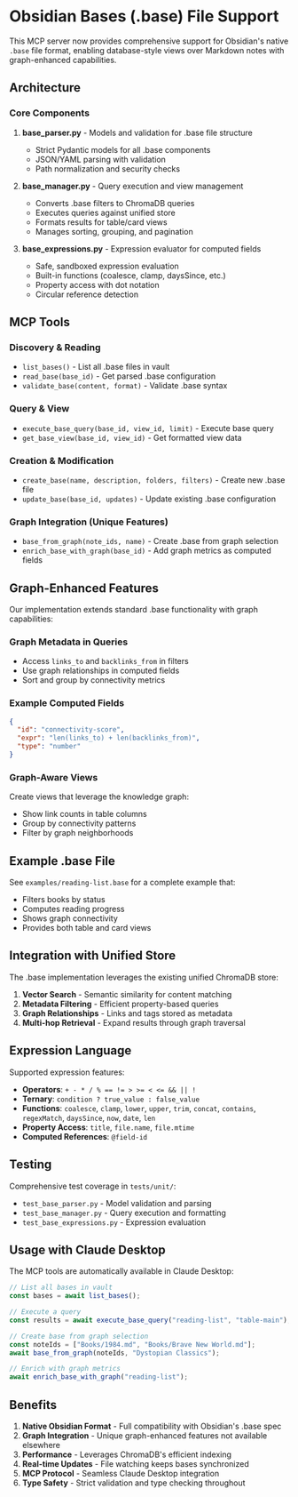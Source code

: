 # Obsidian Bases (.base) File Support

This MCP server now provides comprehensive support for Obsidian's native `.base` file format, enabling database-style views over Markdown notes with graph-enhanced capabilities.

## Architecture

### Core Components

1. **base_parser.py** - Models and validation for .base file structure
   - Strict Pydantic models for all .base components
   - JSON/YAML parsing with validation
   - Path normalization and security checks

2. **base_manager.py** - Query execution and view management
   - Converts .base filters to ChromaDB queries
   - Executes queries against unified store
   - Formats results for table/card views
   - Manages sorting, grouping, and pagination

3. **base_expressions.py** - Expression evaluator for computed fields
   - Safe, sandboxed expression evaluation
   - Built-in functions (coalesce, clamp, daysSince, etc.)
   - Property access with dot notation
   - Circular reference detection

## MCP Tools

### Discovery & Reading
- `list_bases()` - List all .base files in vault
- `read_base(base_id)` - Get parsed .base configuration
- `validate_base(content, format)` - Validate .base syntax

### Query & View
- `execute_base_query(base_id, view_id, limit)` - Execute base query
- `get_base_view(base_id, view_id)` - Get formatted view data

### Creation & Modification
- `create_base(name, description, folders, filters)` - Create new .base file
- `update_base(base_id, updates)` - Update existing .base configuration

### Graph Integration (Unique Features)
- `base_from_graph(note_ids, name)` - Create .base from graph selection
- `enrich_base_with_graph(base_id)` - Add graph metrics as computed fields

## Graph-Enhanced Features

Our implementation extends standard .base functionality with graph capabilities:

### Graph Metadata in Queries
- Access `links_to` and `backlinks_from` in filters
- Use graph relationships in computed fields
- Sort and group by connectivity metrics

### Example Computed Fields
```json
{
  "id": "connectivity-score",
  "expr": "len(links_to) + len(backlinks_from)",
  "type": "number"
}
```

### Graph-Aware Views
Create views that leverage the knowledge graph:
- Show link counts in table columns
- Group by connectivity patterns
- Filter by graph neighborhoods

## Example .base File

See `examples/reading-list.base` for a complete example that:
- Filters books by status
- Computes reading progress
- Shows graph connectivity
- Provides both table and card views

## Integration with Unified Store

The .base implementation leverages the existing unified ChromaDB store:

1. **Vector Search** - Semantic similarity for content matching
2. **Metadata Filtering** - Efficient property-based queries
3. **Graph Relationships** - Links and tags stored as metadata
4. **Multi-hop Retrieval** - Expand results through graph traversal

## Expression Language

Supported expression features:
- **Operators**: `+ - * / % == != > >= < <= && || !`
- **Ternary**: `condition ? true_value : false_value`
- **Functions**: `coalesce`, `clamp`, `lower`, `upper`, `trim`, `concat`, `contains`, `regexMatch`, `daysSince`, `now`, `date`, `len`
- **Property Access**: `title`, `file.name`, `file.mtime`
- **Computed References**: `@field-id`

## Testing

Comprehensive test coverage in `tests/unit/`:
- `test_base_parser.py` - Model validation and parsing
- `test_base_manager.py` - Query execution and formatting
- `test_base_expressions.py` - Expression evaluation

## Usage with Claude Desktop

The MCP tools are automatically available in Claude Desktop:

```typescript
// List all bases in vault
const bases = await list_bases();

// Execute a query
const results = await execute_base_query("reading-list", "table-main");

// Create base from graph selection
const noteIds = ["Books/1984.md", "Books/Brave New World.md"];
await base_from_graph(noteIds, "Dystopian Classics");

// Enrich with graph metrics
await enrich_base_with_graph("reading-list");
```

## Benefits

1. **Native Obsidian Format** - Full compatibility with Obsidian's .base spec
2. **Graph Integration** - Unique graph-enhanced features not available elsewhere
3. **Performance** - Leverages ChromaDB's efficient indexing
4. **Real-time Updates** - File watching keeps bases synchronized
5. **MCP Protocol** - Seamless Claude Desktop integration
6. **Type Safety** - Strict validation and type checking throughout